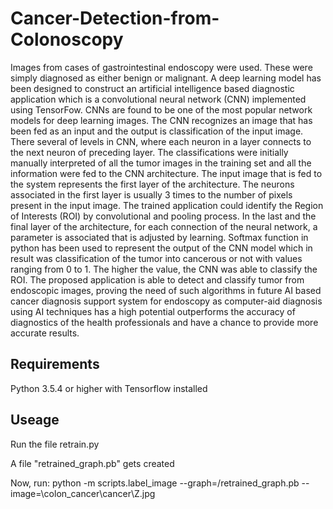 # Cancer-Detection-from-Colonoscopy
Images from cases of gastrointestinal endoscopy were used. These were simply diagnosed as either benign or malignant. A deep learning model has been designed to construct an artificial intelligence based diagnostic application which is a convolutional neural network (CNN) implemented using TensorFow. CNNs are found to be one of the most popular network models for deep learning images. The CNN recognizes an image that has been fed as an input and the output is classification of the input image. There several of levels in CNN, where each neuron in a layer connects to the next neuron of preceding layer. The classifications were initially manually interpreted of all the tumor images in the training set and all the information were fed to the CNN architecture. The input image that is fed to the system represents the first layer of the architecture. The neurons associated in the first layer is usually 3 times to the number of pixels present in the input image. The trained application could identify the Region of Interests (ROI) by convolutional and pooling process. In the last and the final layer of the architecture, for each connection of the neural network, a parameter is associated that is adjusted by learning. Softmax function in python has been used to represent the output of the CNN model which in result was classification of the tumor into cancerous or not with values ranging from 0 to 1. The higher the value, the CNN was able to classify the ROI. The proposed application is able to detect and classify tumor from endoscopic images, proving the need of such algorithms in future AI based cancer diagnosis support system for endoscopy as computer-aid diagnosis using AI techniques has a high potential outperforms the accuracy of diagnostics of the health professionals and have a chance to provide more accurate results.

## Requirements
Python 3.5.4 or higher with Tensorflow installed

## Useage
Run the file retrain.py

A file "retrained_graph.pb" gets created

Now, run:
python -m scripts.label_image --graph=/retrained_graph.pb --image=\colon_cancer\cancer\Z.jpg
